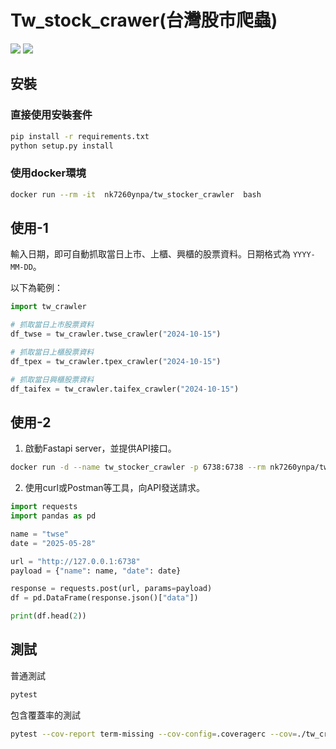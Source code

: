 # Tw_stock_crawer(台灣股市爬蟲)
![](https://img.shields.io/static/v1?label=python&message=3.8>=&color=blue)
[![](https://img.shields.io/static/v1?label=license&message=MIT&color=green)](./License.txt)

## 安裝

### 直接使用安裝套件
```bash
pip install -r requirements.txt
python setup.py install
```

### 使用docker環境
```bash
docker run --rm -it  nk7260ynpa/tw_stocker_crawler  bash
```

## 使用-1

輸入日期，即可自動抓取當日上市、上櫃、興櫃的股票資料。日期格式為 `YYYY-MM-DD`。

以下為範例：

```python
import tw_crawler

# 抓取當日上市股票資料
df_twse = tw_crawler.twse_crawler("2024-10-15")

# 抓取當日上櫃股票資料
df_tpex = tw_crawler.tpex_crawler("2024-10-15")

# 抓取當日興櫃股票資料
df_taifex = tw_crawler.taifex_crawler("2024-10-15")
```

## 使用-2
1. 啟動Fastapi server，並提供API接口。

```bash
docker run -d --name tw_stocker_crawler -p 6738:6738 --rm nk7260ynpa/tw_stocker_crawler:latest
```
2. 使用curl或Postman等工具，向API發送請求。
```python
import requests
import pandas as pd

name = "twse"
date = "2025-05-28"

url = "http://127.0.0.1:6738"
payload = {"name": name, "date": date}

response = requests.post(url, params=payload)
df = pd.DataFrame(response.json()["data"])

print(df.head(2))
```

## 測試
普通測試
```bash
pytest
```
包含覆蓋率的測試
```bash
pytest --cov-report term-missing --cov-config=.coveragerc --cov=./tw_crawler test/
```
